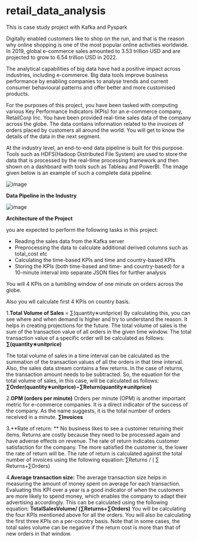 # retail_data_analysis
This is case study project with Kafka and Pyspark

Digitally enabled customers like to shop on the run, and that is the reason why online shopping is one of the most popular online activities worldwide. In 2019, global e-commerce sales amounted to 3.53 trillion USD and are projected to grow to 6.54 trillion USD in 2022.

The analytical capabilities of big data have had a positive impact across industries, including e-commerce. Big data tools improve business performance by enabling companies to analyse trends and current consumer behavioural patterns and offer better and more customised products.

For the purposes of this project, you have been tasked with computing various Key Performance Indicators (KPIs) for an e-commerce company, RetailCorp Inc. You have been provided real-time sales data of the company across the globe. The data contains information related to the invoices of orders placed by customers all around the world. You will get to know the details of the data in the next segment.

At the industry level, an end-to-end data pipeline is built for this purpose. Tools such as HDFS(Hadoop Distributed File System) are used to store the data that is processed by the real-time processing framework and then shown on a dashboard with tools such as Tableau and PowerBI. The image given below is an example of such a complete data pipeline.

![image](https://github.com/srinay2007/retail_data_analysis/assets/98680554/7d515251-ffbd-4c0b-afb0-2577b0cd3f1c)

**Data Pipeline in the Industry**

![image](https://github.com/srinay2007/retail_data_analysis/assets/98680554/5b31f2c0-6959-43c3-8ca8-ebaf31711ac2)

**Architecture of the Project**

you are expected to perform the following tasks in this project:

- Reading the sales data from the Kafka server
- Preprocessing the data to calculate additional derived columns such as total_cost etc
- Calculating the time-based KPIs and time and country-based KPIs
- Storing the KPIs (both time-based and time- and country-based) for a 10-minute interval into separate JSON files for further analysis

You will 4 KPIs on a tumbling window of one minute on orders across the globe.

Also you wll calculate first 4 KPIs on country basis.

1.**Total Volume of Sales** = ∑(quantity∗unitprice)
By calculating this, you can see where and when demand is higher and try to understand the reason. It helps in creating projections for the future. The total volume of sales is the sum of the transaction value of all orders in the given time window. The total transaction value of a specific order will be calculated as follows:
**∑(quantity∗unitprice)**
 
The total volume of sales in a time interval can be calculated as the summation of the transaction values of all the orders in that time interval. Also, the sales data stream contains a few returns. In the case of returns, the transaction amount needs to be subtracted. So, the equation for the total volume of sales, in this case, will be calculated as follows:
**∑Order(quantity∗unitprice)−∑Return(quantity∗unitprice)**

2.**OPM (orders per minute)**
Orders per minute (OPM) is another important metric for e-commerce companies. It is a direct indicator of the success of the company. As the name suggests, it is the total number of orders received in a minute.
**∑Invoices**

3.**Rate of return: **
No business likes to see a customer returning their items. Returns are costly because they need to be processed again and have adverse effects on revenue. The rate of return indicates customer satisfaction for the company. The more satisfied the customer is, the lower the rate of return will be. The rate of return is calculated against the total number of invoices using the following equation:
∑Returns   /  ( ∑ Returns+∑Orders)

4.**Average transaction size:**
The average transaction size helps in measuring the amount of money spent on average for each transaction. Evaluating this KPI over a year is a good indicator of when the customers are more likely to spend money, which enables the company to adapt their advertising accordingly. This can be calculated using the following equation:
**TotalSalesVolume/ (∑Returns+∑Orders)**
 You will be calculating the four KPIs mentioned above for all the orders. You will also be calculating the first three KPIs on a per-country basis.
Note that in some cases, the total sales volume can be negative if the return cost is more than that of new orders in that window.



